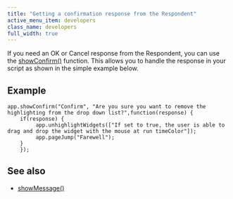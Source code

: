 ```yaml
---
title: "Getting a confirmation response from the Respondent"
active_menu_item: developers
class_name: developers
full_width: true
---
```



If you need an OK or Cancel response from the Respondent, you can use the [showConfirm()](../../../client-api/app-functions/showconfirm) function. This allows you to handle the response in your script as shown in the simple example below.

## Example

    app.showConfirm("Confirm", "Are you sure you want to remove the highlighting from the drop down list?",function(response) {
        if(response) {
             app.unhighlightWidgets(["If set to true, the user is able to drag and drop the widget with the mouse at run timeColor"]);
             app.pageJump("Farewell");
        }
        });
   

## **See also** 

 - [showMessage()](../../../client-api/app-functions/showmessage)

